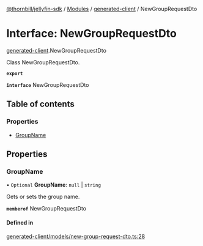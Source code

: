 [@thornbill/jellyfin-sdk](../README.md) / [Modules](../modules.md) / [generated-client](../modules/generated_client.md) / NewGroupRequestDto

# Interface: NewGroupRequestDto

[generated-client](../modules/generated_client.md).NewGroupRequestDto

Class NewGroupRequestDto.

**`export`**

**`interface`** NewGroupRequestDto

## Table of contents

### Properties

- [GroupName](generated_client.NewGroupRequestDto.md#groupname)

## Properties

### GroupName

• `Optional` **GroupName**: ``null`` \| `string`

Gets or sets the group name.

**`memberof`** NewGroupRequestDto

#### Defined in

[generated-client/models/new-group-request-dto.ts:28](https://github.com/thornbill/jellyfin-sdk-typescript/blob/21a118e/src/generated-client/models/new-group-request-dto.ts#L28)
